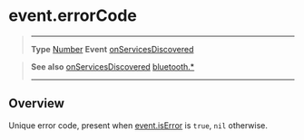 # event.errorCode

> --------------------- ------------------------------------------------------------------------------------------
> __Type__              [Number](https://docs.coronalabs.com/api/type/Number.html)
> __Event__             [onServicesDiscovered](/plugin/bluetooth/type/Gatt/event/onServicesDiscovered/)


> __See also__          [onServicesDiscovered](/plugin/bluetooth/type/Gatt/event/onServicesDiscovered/)
>						[bluetooth.*](/plugin/bluetooth/)
> --------------------- ------------------------------------------------------------------------------------------

## Overview

Unique error code, present when [event.isError](/plugin/bluetooth/type/Gatt/event/onServicesDiscovered/isError) is `true`, `nil` otherwise.